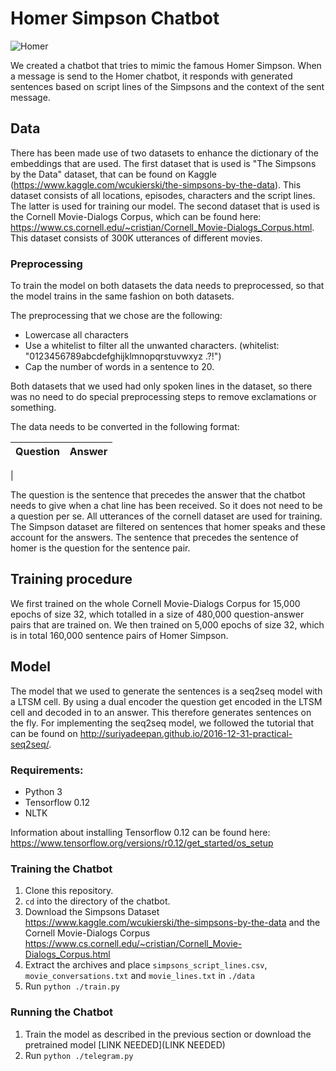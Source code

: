 # Homer Simpson Chatbot
![Homer](http://www.3ders.org/images2015/mythbusters-3d-models-homer-simpson-new-experiment-00005.png)

We created a chatbot that tries to mimic the famous Homer Simpson. When a message is send to the Homer chatbot, it responds with generated sentences based on script lines of the Simpsons and the context of the sent message.

## Data
There has been made use of two datasets to enhance the dictionary of the embeddings that are used. The first dataset that is used is "The Simpsons by the Data" dataset, that can be found on Kaggle (https://www.kaggle.com/wcukierski/the-simpsons-by-the-data). This dataset consists of all locations, episodes, characters and the script lines. The latter is used for training our model. The second dataset that is used is the Cornell Movie-Dialogs Corpus, which can be found here: https://www.cs.cornell.edu/~cristian/Cornell_Movie-Dialogs_Corpus.html. This dataset consists of 300K utterances of different movies.


### Preprocessing
To train the model on both datasets the data needs to preprocessed, so that the model trains in the same fashion on both datasets.

The preprocessing that we chose are the following:
- Lowercase all characters
- Use a whitelist to filter all the unwanted characters. (whitelist: "0123456789abcdefghijklmnopqrstuvwxyz .?!")
- Cap the number of words in a sentence to 20.

Both datasets that we used had only spoken lines in the dataset, so there was no need to do special preprocessing steps to remove exclamations or something.


The data needs to be converted in the following format:

**Question** | **Answer**
---|---
| 


The question is the sentence that precedes the answer that the chatbot needs to give when a chat line has been received. So it does not need to be a question per se.
All utterances of the cornell dataset are used for training. The Simpson dataset are filtered on sentences that homer speaks and these account for the answers. The sentence that precedes the sentence of homer is the question for the sentence pair.



## Training procedure
We first trained on the whole Cornell Movie-Dialogs Corpus for 15,000 epochs of size 32, which totalled in a size of 480,000 question-answer pairs that are trained on. We then trained on 5,000 epochs of size 32, which is in total 160,000 sentence pairs of Homer Simpson.


## Model
The model that we used to generate the sentences is a seq2seq model with a LTSM cell. By using a dual encoder the question get encoded in the LTSM cell and decoded in to an answer. This therefore generates sentences on the fly. For implementing the seq2seq model, we followed the tutorial that can be found on http://suriyadeepan.github.io/2016-12-31-practical-seq2seq/. 

### Requirements:
- Python 3
- Tensorflow 0.12
- NLTK

Information about installing Tensorflow 0.12 can be found here:
https://www.tensorflow.org/versions/r0.12/get_started/os_setup


### Training the Chatbot
1. Clone this repository.
2. `cd` into the directory of the chatbot.
2. Download the Simpsons Dataset https://www.kaggle.com/wcukierski/the-simpsons-by-the-data and the Cornell Movie-Dialogs Corpus https://www.cs.cornell.edu/~cristian/Cornell_Movie-Dialogs_Corpus.html
3. Extract the archives and place `simpsons_script_lines.csv`, `movie_conversations.txt` and `movie_lines.txt` in `./data`
4. Run `python ./train.py`

### Running the Chatbot
1. Train the model as described in the previous section or download the pretrained model [LINK NEEDED](LINK NEEDED)
2. Run `python ./telegram.py`
